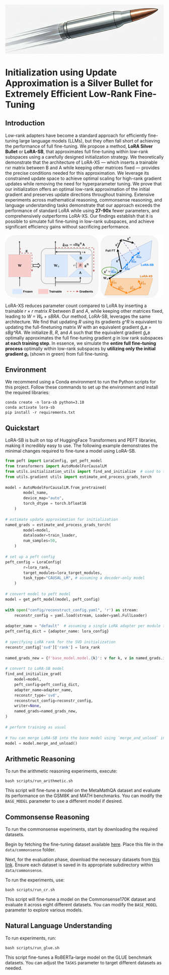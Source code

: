 ![Project Logo](assets/silver_bullet.png)

# Initialization using Update Approximation is a Silver Bullet for Extremely Efficient Low-Rank Fine-Tuning

## Introduction

Low-rank adapters have become a standard approach for efficiently fine-tuning large language models (LLMs), but they often fall short of achieving the performance of full fine-tuning. We propose a method, **LoRA Silver Bullet** or **LoRA-SB**, that approximates full fine-tuning within low-rank subspaces using a carefully designed initialization strategy. We theoretically demonstrate that the architecture of LoRA-XS — which inserts a trainable rxr matrix between B and A while keeping other matrices fixed — provides the precise conditions needed for this approximation. We leverage its constrained update space to achieve optimal scaling for high-rank gradient updates while removing the need for hyperparameter tuning. We prove that our initialization offers an optimal low-rank approximation of the initial gradient and preserves update directions throughout training. Extensive experiments across mathematical reasoning, commonsense reasoning, and language understanding tasks demonstrate that our approach exceeds the performance of standard LoRA while using **27-90x** fewer parameters, and comprehensively outperforms LoRA-XS. Our findings establish that it is possible to simulate full fine-tuning in low-rank subspaces, and achieve significant efficiency gains without sacrificing performance.


![M3CoL Arch Image](assets/LoRA-SB.png)

LoRA-XS reduces parameter count compared to LoRA by inserting a trainable *r × r* matrix *R* between *B* and *A*, while keeping other matrices fixed, leading to *W = W₀ + sBRA*. 
Our method, LoRA-SB, leverages the same architecture. We find that updating *R* using its gradients *g^R* is equivalent to updating the full-finetuning matrix *W* with an equivalent gradient *g̃ₛв = sBg^RA*. 
We initialize *B*, *R*, and *A* such that the equivalent gradient *g̃ₛв* optimally approximates the full fine-tuning gradient *g* in low rank subspaces **at each training step**.
In essence, we simulate the **entire full fine-tuning process** optimally within low-rank subspaces by **utilizing only the initial gradient *g₁*** (shown in green) from full fine-tuning.

## Environment
We recommend using a Conda environment to run the Python scripts for this project. Follow these commands to set up the environment and install the required libraries:
```
conda create -n lora-sb python=3.10
conda activate lora-sb
pip install -r requirements.txt
```

## Quickstart

LoRA-SB is built on top of HuggingFace Transformers and PEFT libraries, making it incredibly easy to use. The following example demonstrates the minimal changes required to fine-tune a model using LoRA-SB.

```python
from peft import LoraConfig, get_peft_model
from transformers import AutoModelForCausalLM
from utils.initialization_utils import find_and_initialize  # used to transform LoRA to LoRA-XS style architecture
from utils.gradient utils import estimate_and_process_grads_torch

model = AutoModelForCausalLM.from_pretrained(
        model_name, 
        device_map="auto",
        torch_dtype = torch.bfloat16
    ) 

# estimate update approximation for initialization
named_grads = estimate_and_process_grads_torch(
        model=model,
        dataloader=train_loader,
        num_samples=50,
    )

# set up a peft config
peft_config = LoraConfig(
        r=lora_rank,
        target_modules=lora_target_modules,
        task_type="CAUSAL_LM", # assuming a decoder-only model
    )

# convert model to peft model
model = get_peft_model(model, peft_config)

with open("config/reconstruct_config.yaml", 'r') as stream:
    reconstr_config = yaml.load(stream, Loader=yaml.FullLoader)
    
adapter_name = "default"  # assuming a single LoRA adapter per module to be transformed to LoRA-SB
peft_config_dict = {adapter_name: lora_config}

# specifying LoRA rank for the SVD initialization
reconstr_config['svd']['rank'] = lora_rank
    
named_grads_new = {f'base_model.model.{k}': v for k, v in named_grads.items()}

# convert to LoRA-SB model
find_and_initialize_grad(
    model=model,
    peft_config=peft_config_dict,
    adapter_name=adapter_name,
    reconstr_type='svd',
    reconstruct_config=reconstr_config,
    writer=None,
    named_grads=named_grads_new,
)

# perform training as usual

# You can merge LoRA-SB into the base model using `merge_and_unload` in PEFT
model = model.merge_and_unload() 
```

## Arithmetic Reasoning

To run the arithmetic reasoning experiments, execute:

```
bash scripts/run_arithmetic.sh
```

This script will fine-tune a model on the MetaMathQA dataset and evaluate its performance on the GSM8K and MATH benchmarks. You can modify the ``BASE_MODEL`` parameter to use a different model if desired.

## Commonsense Reasoning

To run the commonsense experiments, start by downloading the required datasets.

Begin by fetching the fine-tuning dataset available [here](https://github.com/AGI-Edgerunners/LLM-Adapters/blob/main/ft-training_set/commonsense_170k.json). Place this file in the `data/commonsense` folder.

Next, for the evaluation phase, download the necessary datasets from [this link](https://github.com/AGI-Edgerunners/LLM-Adapters/tree/main/dataset). Ensure each dataset is saved in its appropriate subdirectory within `data/commonsense`.

To run the experiments, use:

```
bash scripts/run_cr.sh
```

This script will fine-tune a model on the Commonsense170K dataset and evaluate it across eight different datasets. You can modify the ``BASE_MODEL`` parameter to explore various models.



## Natural Language Understanding
To run experiments, run:

```
bash scripts/run_glue.sh
```

This script fine-tunes a RoBERTa-large model on the GLUE benchmark datasets. You can adjust the ``TASKS`` parameter to target different datasets as needed.